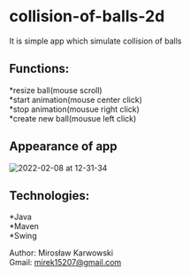 # collision-of-balls-2d</br>
It is simple app which simulate collision of balls</br>

## Functions:</br>
*resize ball(mouse scroll)</br>
*start animation(mouse center click)</br>
*stop animation(mousue right click)</br>
*create new ball(mousue left click)</br>

## Appearance of app
![2022-02-08 at 12-31-34](https://user-images.githubusercontent.com/62155678/152978936-59b221a4-a7c7-4942-b8c2-99e62c9b9bf6.png)


## Technologies:
*Java</br>
*Maven</br>
*Swing</br>

Author: Mirosław Karwowski</br>
Gmail: mirek15207@gmail.com</br>




